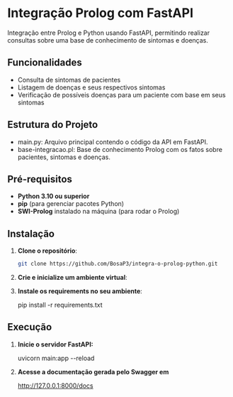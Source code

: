 # Integração Prolog com FastAPI

Integração entre Prolog e Python usando FastAPI, permitindo realizar consultas sobre uma base de conhecimento de sintomas e doenças.

## Funcionalidades

- Consulta de sintomas de pacientes
- Listagem de doenças e seus respectivos sintomas
- Verificação de possíveis doenças para um paciente com base em seus sintomas

## Estrutura do Projeto
    
- main.py: Arquivo principal contendo o código da API em FastAPI.
- base-integracao.pl: Base de conhecimento Prolog com os fatos sobre pacientes, sintomas e doenças.

## Pré-requisitos

- **Python 3.10 ou superior**
- **pip** (para gerenciar pacotes Python)
- **SWI-Prolog** instalado na máquina (para rodar o Prolog)

## Instalação

1. **Clone o repositório**:

    ```bash
    git clone https://github.com/BosaP3/integra-o-prolog-python.git
   
2. **Crie e inicialize um ambiente virtual**:

3. **Instale os requirements no seu ambiente**:

    pip install -r requirements.txt

## Execução

1. **Inicie o servidor FastAPI:**

    uvicorn main:app --reload

2. **Acesse a documentação gerada pelo Swagger em**

    http://127.0.0.1:8000/docs
    
